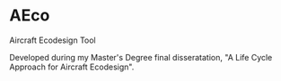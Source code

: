 # AEco
Aircraft Ecodesign Tool

Developed during my Master's Degree final disseratation, "A Life Cycle Approach for Aircraft Ecodesign".

